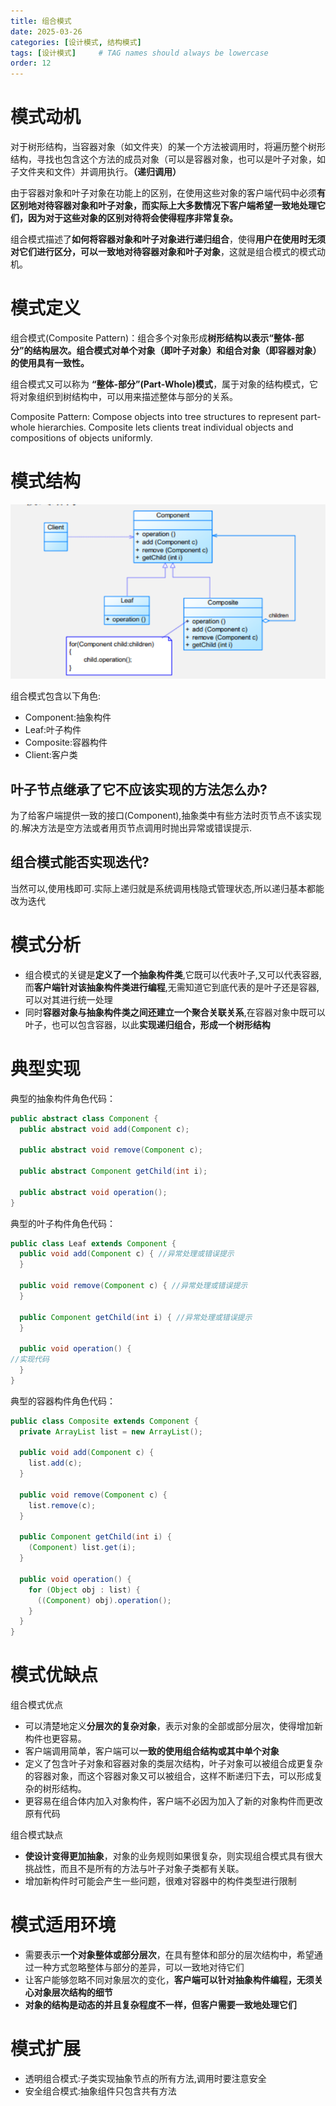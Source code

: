 ```yaml
---
title: 组合模式
date: 2025-03-26 
categories: [设计模式, 结构模式]
tags: [设计模式]     # TAG names should always be lowercase
order: 12
---
```


# 模式动机

对于树形结构，当容器对象（如文件夹）的某一个方法被调用时，将遍历整个树形结构，寻找也包含这个方法的成员对象（可以是容器对象，也可以是叶子对象，如子文件夹和文件）并调用执行。**（递归调用）**

由于容器对象和叶子对象在功能上的区别，在使用这些对象的客户端代码中必须**有区别地对待容器对象和叶子对象，而实际上大多数情况下客户端希望一致地处理它们，因为对于这些对象的区别对待将会使得程序非常复杂。**

组合模式描述了**如何将容器对象和叶子对象进行递归组合**，使得**用户在使用时无须对它们进行区分，可以一致地对待容器对象和叶子对象**，这就是组合模式的模式动机。

# 模式定义

组合模式(Composite Pattern)：组合多个对象形成**树形结构以表示“整体-部分”的结构层次。组合模式对单个对象（即叶子对象）和组合对象（即容器对象）的使用具有一致性。**

组合模式又可以称为 **“整体-部分”(Part-Whole)模式**，属于对象的结构模式，它将对象组织到树结构中，可以用来描述整体与部分的关系。

Composite Pattern: Compose objects into tree structures to represent part-whole hierarchies. Composite lets clients treat individual objects and compositions of objects uniformly.

# 模式结构

![组合模式结构图](/assets/img/组合模式结构图.png)

组合模式包含以下角色:
- Component:抽象构件
- Leaf:叶子构件
- Composite:容器构件
- Client:客户类

## 叶子节点继承了它不应该实现的方法怎么办?
为了给客户端提供一致的接口(Component),抽象类中有些方法时页节点不该实现的.解决方法是空方法或者用页节点调用时抛出异常或错误提示.

## 组合模式能否实现迭代?
当然可以,使用栈即可.实际上递归就是系统调用栈隐式管理状态,所以递归基本都能改为迭代

# 模式分析

- 组合模式的关键是**定义了一个抽象构件类**,它既可以代表叶子,又可以代表容器,而**客户端针对该抽象构件类进行编程**,无需知道它到底代表的是叶子还是容器,可以对其进行统一处理
- 同时**容器对象与抽象构件类之间还建立一个聚合关联关系**,在容器对象中既可以叶子，也可以包含容器，以此**实现递归组合，形成一个树形结构**

# 典型实现

典型的抽象构件角色代码：
```java
public abstract class Component {
  public abstract void add(Component c);

  public abstract void remove(Component c);

  public abstract Component getChild(int i);

  public abstract void operation();
}
```
典型的叶子构件角色代码：
```java
public class Leaf extends Component {
  public void add(Component c) { //异常处理或错误提示 
  }

  public void remove(Component c) { //异常处理或错误提示 
  }

  public Component getChild(int i) { //异常处理或错误提示 
  }

  public void operation() {
//实现代码
  }
}
```
典型的容器构件角色代码：
```java
public class Composite extends Component {
  private ArrayList list = new ArrayList();

  public void add(Component c) {
    list.add(c);
  }

  public void remove(Component c) {
    list.remove(c);
  }

  public Component getChild(int i) {
    (Component) list.get(i);
  }

  public void operation() {
    for (Object obj : list) {
      ((Component) obj).operation();
    }
  }
}
```

# 模式优缺点

组合模式优点
- 可以清楚地定义**分层次的复杂对象**，表示对象的全部或部分层次，使得增加新构件也更容易。
- 客户端调用简单，客户端可以**一致的使用组合结构或其中单个对象**
- 定义了包含叶子对象和容器对象的类层次结构，叶子对象可以被组合成更复杂的容器对象，而这个容器对象又可以被组合，这样不断递归下去，可以形成复杂的树形结构。
- 更容易在组合体内加入对象构件，客户端不必因为加入了新的对象构件而更改原有代码

组合模式缺点
- **使设计变得更加抽象**，对象的业务规则如果很复杂，则实现组合模式具有很大挑战性，而且不是所有的方法与叶子对象子类都有关联。
- 增加新构件时可能会产生一些问题，很难对容器中的构件类型进行限制

# 模式适用环境
- 需要表示**一个对象整体或部分层次**，在具有整体和部分的层次结构中，希望通过一种方式忽略整体与部分的差异，可以一致地对待它们
- 让客户能够忽略不同对象层次的变化，**客户端可以针对抽象构件编程，无须关心对象层次结构的细节**
- **对象的结构是动态的并且复杂程度不一样，但客户需要一致地处理它们**

# 模式扩展
- 透明组合模式:子类实现抽象节点的所有方法,调用时要注意安全
- 安全组合模式:抽象组件只包含共有方法
